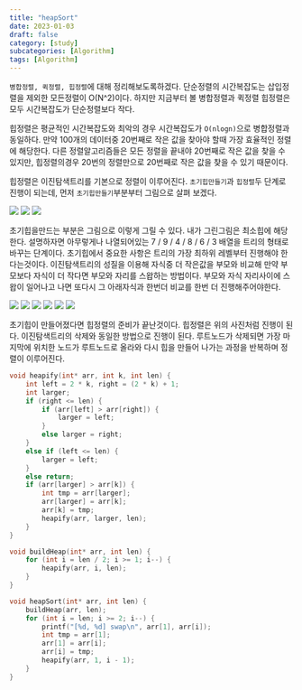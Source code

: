 ```yaml
---
title: "heapSort"
date: 2023-01-03
draft: false
category: [study]
subcategories: [Algorithm]
tags: [Algorithm]
---
```



`병합정렬, 퀵정렬, 힙정렬`에 대해 정리해보도록하겠다.
단순정렬의 시간복잡도는 삽입정렬을 제외한 모든정렬이 O(N^2)이다. 하지만 지금부터 볼 병합정렬과 퀵정렬 힙정렬은 모두 시간복잡도가 단순정렬보다 작다.

<!--more-->

힙정렬은 평균적인 시간복잡도와 최악의 경우 시간복잡도가 `O(nlogn)`으로 병합정렬과 동일하다. 만약 100개의 데이터중 20번째로 작은 값을 찾아야 할때 가장 효율적인 정렬에 해당한다. 다른 정렬알고리즘들은 모든 정렬을 끝내야 20번째로 작은 값을 찾을 수 있지만, 힙정렬의경우 20번의 정렬만으로 20번째로 작은 값을 찾을 수 있기 때문이다.

힙정렬은 이진탐색트리를 기본으로 정렬이 이루어진다. `초기힙만들기`과 `힙정렬`두 단계로 진행이 되는데, 먼저 `초기힙만들기`부분부터 그림으로 살펴 보겠다.

![](/images/study/Algorithms/heapSort/1.JPG)
![](/images/study/Algorithms/heapSort/2.JPG)
![](/images/study/Algorithms/heapSort/3.JPG)

초기힙을만드는 부분은 그림으로 이렇게 그릴 수 있다. 내가 그린그림은 최소힙에 해당한다. 설명하자면 아무렇게나 나열되어있는 7 / 9 / 4 / 8 / 6 / 3 배열을 트리의 형태로 바꾸는 단계이다. 초기힙에서 중요한 사항은 트리의 가장 최하위 레벨부터 진행해야 한다는것이다. 이진탐색트리의 성질을 이용해 자식중 더 작은값을 부모와 비교해 만약 부모보다 자식이 더 작다면 부모와 자리를 스왑하는 방법이다. 부모와 자식 자리사이에 스왑이 일어나고 나면 또다시 그 아래자식과 한번더 비교를 한번 더 진행해주어야한다.

![](/images/study/Algorithms/heapSort/4.JPG)
![](/images/study/Algorithms/heapSort/5.JPG)
![](/images/study/Algorithms/heapSort/6.JPG)
![](/images/study/Algorithms/heapSort/7.JPG)
![](/images/study/Algorithms/heapSort/8.JPG)
![](/images/study/Algorithms/heapSort/9.JPG)

초기힙이 만들어졌다면 힙정렬의 준비가 끝난것이다. 힙정렬은 위의 사진처럼 진행이 된다. 이진탐색트리의 삭제와 동일한 방법으로 진행이 된다. 루트노드가 삭제되면 가장 마지막에 위치한 노드가 루트노드로 올라와 다시 힙을 만들어 나가는 과정을 반복하며 정렬이 이루어진다.

```C
void heapify(int* arr, int k, int len) {
    int left = 2 * k, right = (2 * k) + 1;
    int larger;
    if (right <= len) { 
        if (arr[left] > arr[right]) {
            larger = left;
        }
        else larger = right;
    }
    else if (left <= len) {
        larger = left;
    }
    else return; 
    if (arr[larger] > arr[k]) {
        int tmp = arr[larger];
        arr[larger] = arr[k];
        arr[k] = tmp;
        heapify(arr, larger, len);
    }
}

void buildHeap(int* arr, int len) {
    for (int i = len / 2; i >= 1; i--) {
        heapify(arr, i, len);
    }
}

void heapSort(int* arr, int len) {
    buildHeap(arr, len); 
    for (int i = len; i >= 2; i--) {
        printf("[%d, %d] swap\n", arr[1], arr[i]);                  
        int tmp = arr[1];
        arr[1] = arr[i];
        arr[i] = tmp;
        heapify(arr, 1, i - 1);
    }
}
```